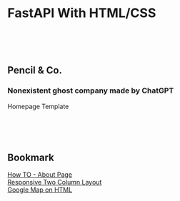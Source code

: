 # FastAPI With HTML/CSS
<br/><br/><br/>

## Pencil & Co.
### Nonexistent ghost company made by ChatGPT

Homepage Template

<br/><br/><br/>

## Bookmark

[How TO - About Page](https://www.w3schools.com/howto/howto_css_about_page.asp)
<br>[Responsive Two Column Layout](https://www.w3schools.com/howto/tryit.asp?filename=tryhow_css_two_columns_responsive)
<br>[Google Map on HTML](https://ordinary-code.tistory.com/113)

<br/><br/><br/>
